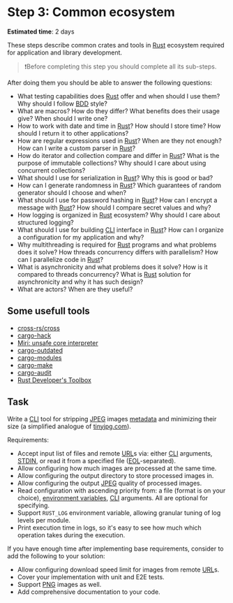 Step 3: Common ecosystem
========================

__Estimated time__: 2 days

These steps describe common crates and tools in [Rust] ecosystem required for application and library development.

> ❗️Before completing this step you should complete all its sub-steps.

After doing them you should be able to answer the following questions:
- What testing capabilities does [Rust] offer and when should I use them? Why should I follow [BDD] style?
- What are macros? How do they differ? What benefits does their usage give? When should I write one?
- How to work with date and time in [Rust]? How should I store time? How should I return it to other applications?
- How are regular expressions used in [Rust]? When are they not enough? How can I write a custom parser in [Rust]?
- How do iterator and collection compare and differ in [Rust]? What is the purpose of immutable collections? Why should I care about using concurrent collections?
- What should I use for serialization in [Rust]? Why this is good or bad?
- How can I generate randomness in [Rust]? Which guarantees of random generator should I choose and when?
- What should I use for password hashing in [Rust]? How can I encrypt a message with [Rust]? How should I compare secret values and why?
- How logging is organized in [Rust] ecosystem? Why should I care about structured logging?
- What should I use for building [CLI] interface in [Rust]? How can I organize a configuration for my application and why?
- Why multithreading is required for [Rust] programs and what problems does it solve? How threads concurrency differs with parallelism? How can I parallelize code in [Rust]?
- What is asynchronicity and what problems does it solve? How is it compared to threads concurrency? What is [Rust] solution for asynchronicity and why it has such design?
- What are actors? When are they useful?


## Some usefull tools

- [cross-rs/cross](https://github.com/cross-rs/cross)
- [cargo-hack](https://github.com/taiki-e/cargo-hack)
- [Miri: unsafe core interpreter](https://github.com/rust-lang/miri)
- [cargo-outdated](https://crates.io/crates/cargo-outdated)
- [cargo-modules](https://github.com/regexident/cargo-modules)
- [cargo-make](https://github.com/sagiegurari/cargo-make)
- [cargo-audit](https://github.com/RustSec/rustsec/tree/main/cargo-audit)
- [Rust Developer's Toolbox](https://github.com/rust-lang-ua/learn_rust_together/blob/master/toolbox_general.md)

## Task

Write a [CLI] tool for stripping [JPEG] images [metadata][21] and minimizing their size (a simplified analogue of [tinyjpg.com]).

Requirements:
- Accept input list of files and remote [URL]s via: either [CLI] arguments, [STDIN], or read it from a specified file ([EOL]-separated).
- Allow configuring how much images are processed at the same time.
- Allow configuring the output directory to store processed images in.
- Allow configuring the output [JPEG] quality of processed images.
- Read configuration with ascending priority from: a file (format is on your choice), [environment variables][22], [CLI] arguments. All are optional for specifying.
- Support `RUST_LOG` environment variable, allowing granular tuning of log levels per module.
- Print execution time in logs, so it's easy to see how much which operation takes during the execution.

If you have enough time after implementing base requirements, consider to add the following to your solution:
- Allow configuring download speed limit for images from remote [URL]s.
- Cover your implementation with unit and E2E tests.
- Support [PNG] images as well.
- Add comprehensive documentation to your code.




[BDD]: https://en.wikipedia.org/wiki/Behavior-driven_development
[CLI]: https://en.wikipedia.org/wiki/Command-line_interface
[EOL]: https://en.wikipedia.org/wiki/Newline
[JPEG]: https://en.wikipedia.org/wiki/JPEG
[PNG]: https://en.wikipedia.org/wiki/PNG
[Rust]: https://www.rust-lang.org
[STDIN]: https://en.wikipedia.org/wiki/Standard_streams#Standard_input_(stdin)
[tinyjpg.com]: https://tinyjpg.com
[URL]: https://en.wikipedia.org/wiki/URL

[21]: https://picvario.com/what-is-image-metadata-role-and-benefits
[22]: https://en.wikipedia.org/wiki/Environment_variable
